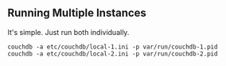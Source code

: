 ## Running Multiple Instances

It's simple. Just run both individually.

    couchdb -a etc/couchdb/local-1.ini -p var/run/couchdb-1.pid
    couchdb -a etc/couchdb/local-2.ini -p var/run/couchdb-2.pid
